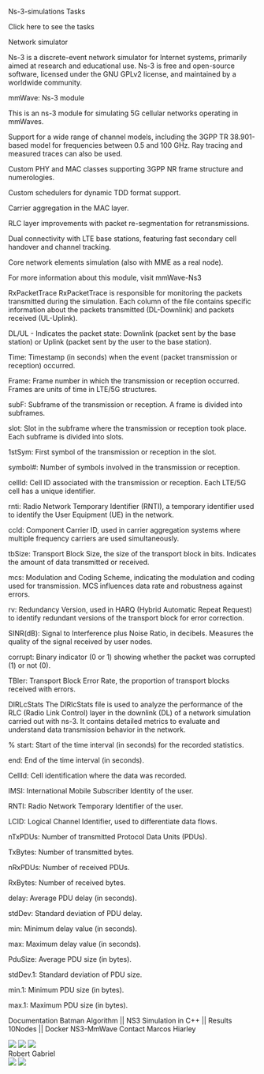 Ns-3-simulations
Tasks

Click here to see the tasks

Network simulator

Ns-3
 is a discrete-event network simulator for Internet systems, primarily aimed at research and educational use. Ns-3 is free and open-source software, licensed under the GNU GPLv2 license, and maintained by a worldwide community.

mmWave: Ns-3 module

This is an ns-3 module for simulating 5G cellular networks operating in mmWaves.

Support for a wide range of channel models, including the 3GPP TR 38.901-based model for frequencies between 0.5 and 100 GHz. Ray tracing and measured traces can also be used.

Custom PHY and MAC classes supporting 3GPP NR frame structure and numerologies.

Custom schedulers for dynamic TDD format support.

Carrier aggregation in the MAC layer.

RLC layer improvements with packet re-segmentation for retransmissions.

Dual connectivity with LTE base stations, featuring fast secondary cell handover and channel tracking.

Core network elements simulation (also with MME as a real node).

For more information about this module, visit mmWave-Ns3

RxPacketTrace
RxPacketTrace is responsible for monitoring the packets transmitted during the simulation. Each column of the file contains specific information about the packets transmitted (DL-Downlink) and packets received (UL-Uplink).

DL/UL - Indicates the packet state: Downlink (packet sent by the base station) or Uplink (packet sent by the user to the base station).

Time: Timestamp (in seconds) when the event (packet transmission or reception) occurred.

Frame: Frame number in which the transmission or reception occurred. Frames are units of time in LTE/5G structures.

subF: Subframe of the transmission or reception. A frame is divided into subframes.

slot: Slot in the subframe where the transmission or reception took place. Each subframe is divided into slots.

1stSym: First symbol of the transmission or reception in the slot.

symbol#: Number of symbols involved in the transmission or reception.

cellId: Cell ID associated with the transmission or reception. Each LTE/5G cell has a unique identifier.

rnti: Radio Network Temporary Identifier (RNTI), a temporary identifier used to identify the User Equipment (UE) in the network.

ccId: Component Carrier ID, used in carrier aggregation systems where multiple frequency carriers are used simultaneously.

tbSize: Transport Block Size, the size of the transport block in bits. Indicates the amount of data transmitted or received.

mcs: Modulation and Coding Scheme, indicating the modulation and coding used for transmission. MCS influences data rate and robustness against errors.

rv: Redundancy Version, used in HARQ (Hybrid Automatic Repeat Request) to identify redundant versions of the transport block for error correction.

SINR(dB): Signal to Interference plus Noise Ratio, in decibels. Measures the quality of the signal received by user nodes.

corrupt: Binary indicator (0 or 1) showing whether the packet was corrupted (1) or not (0).

TBler: Transport Block Error Rate, the proportion of transport blocks received with errors.

DlRLcStats
The DlRlcStats file is used to analyze the performance of the RLC (Radio Link Control) layer in the downlink (DL) of a network simulation carried out with ns-3. It contains detailed metrics to evaluate and understand data transmission behavior in the network.

% start: Start of the time interval (in seconds) for the recorded statistics.

end: End of the time interval (in seconds).

CellId: Cell identification where the data was recorded.

IMSI: International Mobile Subscriber Identity of the user.

RNTI: Radio Network Temporary Identifier of the user.

LCID: Logical Channel Identifier, used to differentiate data flows.

nTxPDUs: Number of transmitted Protocol Data Units (PDUs).

TxBytes: Number of transmitted bytes.

nRxPDUs: Number of received PDUs.

RxBytes: Number of received bytes.

delay: Average PDU delay (in seconds).

stdDev: Standard deviation of PDU delay.

min: Minimum delay value (in seconds).

max: Maximum delay value (in seconds).

PduSize: Average PDU size (in bytes).

stdDev.1: Standard deviation of PDU size.

min.1: Minimum PDU size (in bytes).

max.1: Maximum PDU size (in bytes).

Documentation
Batman Algorithm
 || NS3 Simulation in C++
 || Results 10Nodes
 || Docker NS3-MmWave
Contact
Marcos Hiarley
<div> <a href ="mailto:marcoshiarley.silva@gmail.com"><img src ="https://img.shields.io/badge/Gmail-D14836?style=for-the-badge&logo=gmail&logoColor=white"/></a> <a href ="https://www.instagram.com/hiarley._/"><img src ="https://img.shields.io/badge/Instagram-E4405F?style=for-the-badge&logo=instagram&logoColor=white"></a> <a href ="https://www.linkedin.com/in/marcos-hiarley/"><img src ="https://img.shields.io/badge/LinkedIn-0077B5?style=for-the-badge&logo=linkedin&logoColor=white" href="www.linkedin.com/in/marcos-hiarley-1853a7226"/></a> </div>
Robert Gabriel
<div> <a href ="mailto:robertgabriel@disroot.org"><img src ="https://img.shields.io/badge/Gmail-D14836?style=for-the-badge&logo=gmail&logoColor=white"/></a> <a href ="https://www.instagram.com/robertdsgabriel/"><img src="https://img.shields.io/badge/Instagram-E4405F?style=for-the-badge&logo=instagram&logoColor=white"></a> </div>
